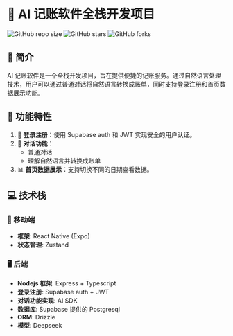 # 📝 AI 记账软件全栈开发项目

![GitHub repo size](https://img.shields.io/github/repo-size/CoderWeiJ/ai-bill) ![GitHub stars](https://img.shields.io/github/stars/CoderWeiJ/ai-bill?style=social) ![GitHub forks](https://img.shields.io/github/forks/CoderWeiJ/ai-bill?style=social)

## 🌟 简介
AI 记账软件是一个全栈开发项目，旨在提供便捷的记账服务。通过自然语言处理技术，用户可以通过普通对话将自然语言转换成账单，同时支持登录注册和首页数据展示功能。

## 🚀 功能特性
1. 🔐 **登录注册**：使用 Supabase auth 和 JWT 实现安全的用户认证。
2. 💬 **对话功能**：
   - 普通对话
   - 理解自然语言并转换成账单
3. 📊 **首页数据展示**：支持切换不同的日期查看数据。

## 💻 技术栈
### 📱 移动端
- **框架**: React Native (Expo)
- **状态管理**: Zustand

### 🖥️ 后端
- **Nodejs 框架**: Express + Typescript
- **登录注册**: Supabase auth + JWT
- **对话功能实现**: AI SDK
- **数据库**: Supabase 提供的 Postgresql
- **ORM**: Drizzle
- **模型**: Deepseek